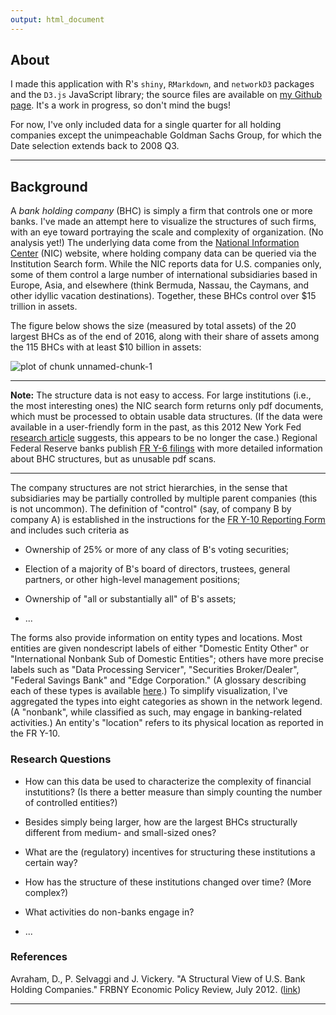 ```yaml
---
output: html_document
---
```


## About

I made this application with R's <code>shiny</code>, <code>RMarkdown</code>, and <code>networkD3</code> packages and the <code>D3.js</code> JavaScript library; the source files are available on <a href='https://github.com/sirallen/nic-structure' target='_blank'>my Github page</a>. It's a work in progress, so don't mind the bugs!

For now, I've only included data for a single quarter for all holding companies except the unimpeachable Goldman Sachs Group, for which the Date selection extends back to 2008 Q3.

<hr>

## Background

A _bank holding company_ (BHC) is simply a firm that controls one or more banks. I've made an attempt here to visualize the structures of such firms, with an eye toward portraying the scale and complexity of organization. (No analysis yet!) The underlying data come from the <a href='https://www.ffiec.gov/nicpubweb/nicweb/nichome.aspx' target='_blank'>National Information Center</a> (NIC) website, where holding company data can be queried via the Institution Search form. While the NIC reports data for U.S. companies only, some of them control a large number of international subsidiaries based in Europe, Asia, and elsewhere (think Bermuda, Nassau, the Caymans, and other idyllic vacation destinations). Together, these BHCs control over $15 trillion in assets.

The figure below shows the size (measured by total assets) of the 20 largest BHCs as of the end of 2016, along with their share of assets among the 115 BHCs with at least $10 billion in assets:

<img src="figure/unnamed-chunk-1-1.png" title="plot of chunk unnamed-chunk-1" alt="plot of chunk unnamed-chunk-1" style="display: block; margin: auto;" />

<hr>

**Note:** The structure data is not easy to access. For large institutions (i.e., the most interesting ones) the NIC search form returns only pdf documents, which must be processed to obtain usable data structures. (If the data were available in a user-friendly form in the past, as this 2012 New York Fed <a href='https://www.newyorkfed.org/medialibrary/media/research/epr/12v18n2/1207avra.pdf' target='_blank'>research article</a> suggests, this appears to be no longer the case.) Regional Federal Reserve banks publish <a href='https://www.richmondfed.org/banking/supervision_and_regulation/fry6_reports' target='_blank'>FR Y-6 filings</a> with more detailed information about BHC structures, but as unusable pdf scans.

<hr>

The company structures are not strict hierarchies, in the sense that subsidiaries may be partially controlled by multiple parent companies (this is not uncommon). The definition of "control" (say, of company B by company A) is established in the instructions for the <a href='https://www.federalreserve.gov/apps/reportforms/reportdetail.aspx?sOoYJ+5BzDaGhRRQo6EFJQ==' target='_blank'>FR Y-10 Reporting Form</a> and includes such criteria as

* Ownership of 25% or more of any class of B's voting securities;

* Election of a majority of B's board of directors, trustees, general partners, or other high-level management positions;

* Ownership of "all or substantially all" of B's assets;

* ...
	
The forms also provide information on entity types and locations. Most entities are given nondescript labels of either "Domestic Entity Other" or "International Nonbank Sub of Domestic Entities"; others have more precise labels such as "Data Processing Servicer", "Securities Broker/Dealer", "Federal Savings Bank" and "Edge Corporation." (A glossary describing each of these types is available <a href='https://www.ffiec.gov/nicpubweb/content/help/institution%20type%20description.htm' target='_blank'>here</a>.) To simplify visualization, I've aggregated the types into eight categories as shown in the network legend. (A "nonbank", while classified as such, may engage in banking-related activities.) An entity's "location" refers to its physical location as reported in the FR Y-10.

### Research Questions
* How can this data be used to characterize the complexity of financial instutitions? (Is there a better measure than simply counting the number of controlled entities?)

* Besides simply being larger, how are the largest BHCs structurally different from medium- and small-sized ones?

* What are the (regulatory) incentives for structuring these institutions a certain way?

* How has the structure of these institutions changed over time? (More complex?)

* What activities do non-banks engage in?

* ...


### References
Avraham, D., P. Selvaggi and J. Vickery. "A Structural View of U.S. Bank Holding Companies." FRBNY Economic Policy Review, July 2012. (<a href='https://www.newyorkfed.org/medialibrary/media/research/epr/12v18n2/1207avra.pdf' target='_blank'>link</a>)

<hr>


